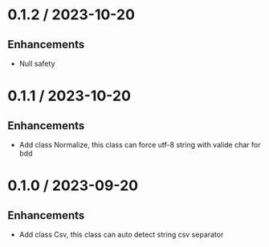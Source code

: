 # 0.1.2 / 2023-10-20

## Enhancements

* Null safety

# 0.1.1 / 2023-10-20

## Enhancements

* Add class Normalize, this class can force utf-8 string with valide char for bdd

# 0.1.0 / 2023-09-20

## Enhancements

* Add class Csv, this class can auto detect string csv separator